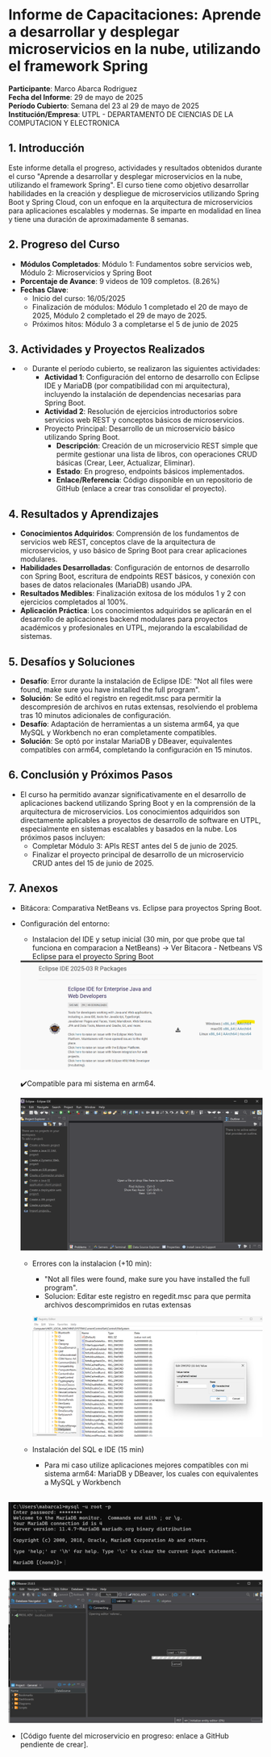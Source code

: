 # Informe de Capacitaciones: Aprende a desarrollar y desplegar microservicios en la nube, utilizando el framework Spring

**Participante**: Marco Abarca Rodriguez  
**Fecha del Informe**: 29 de mayo de 2025  
**Período Cubierto**: Semana del 23 al 29 de mayo de 2025
**Institución/Empresa**: UTPL - DEPARTAMENTO DE CIENCIAS DE LA COMPUTACION Y ELECTRONICA

## 1. Introducción
Este informe detalla el progreso, actividades y resultados obtenidos durante el curso "Aprende a desarrollar y desplegar microservicios en la nube, utilizando el framework Spring". El curso tiene como objetivo desarrollar habilidades en la creación y despliegue de microservicios utilizando Spring Boot y Spring Cloud, con un enfoque en la arquitectura de microservicios para aplicaciones escalables y modernas. Se imparte en modalidad en línea y tiene una duración de aproximadamente 8 semanas.

## 2. Progreso del Curso
- **Módulos Completados**: Módulo 1: Fundamentos sobre servicios web, Módulo 2: Microservicios y Spring Boot  
- **Porcentaje de Avance**: 9 videos de 109 completos. (8.26%)
- **Fechas Clave**:  
  - Inicio del curso: 16/05/2025
  - Finalización de módulos: Módulo 1 completado el 20 de mayo de 2025, Módulo 2 completado el 29 de mayo de 2025.
  - Próximos hitos: Módulo 3 a completarse el 5 de junio de 2025

## 3. Actividades y Proyectos Realizados
- - Durante el período cubierto, se realizaron las siguientes actividades:  
    - **Actividad 1**: Configuración del entorno de desarrollo con Eclipse IDE y MariaDB (por compatibilidad con mi arquitectura), incluyendo la instalación de dependencias necesarias para Spring Boot.  
    - **Actividad 2**: Resolución de ejercicios introductorios sobre servicios web REST y conceptos básicos de microservicios.  
    - Proyecto Principal: Desarrollo de un microservicio básico utilizando Spring Boot.  
      - **Descripción**: Creación de un microservicio REST simple que permite gestionar una lista de libros, con operaciones CRUD básicas (Crear, Leer, Actualizar, Eliminar).  
      - **Estado**: En progreso, endpoints básicos implementados.  
      - **Enlace/Referencia**: Código disponible en un repositorio de GitHub (enlace a crear tras consolidar el proyecto).

## 4. Resultados y Aprendizajes
- **Conocimientos Adquiridos**: Comprensión de los fundamentos de servicios web REST, conceptos clave de la arquitectura de microservicios, y uso básico de Spring Boot para crear aplicaciones modulares.  
- **Habilidades Desarrolladas**: Configuración de entornos de desarrollo con Spring Boot, escritura de endpoints REST básicos, y conexión con bases de datos relacionales (MariaDB) usando JPA.  
- **Resultados Medibles**: Finalización exitosa de los módulos 1 y 2 con ejercicios completados al 100%.  
- **Aplicación Práctica**: Los conocimientos adquiridos se aplicarán en el desarrollo de aplicaciones backend modulares para proyectos académicos y profesionales en UTPL, mejorando la escalabilidad de sistemas.

## 5. Desafíos y Soluciones
- **Desafío**: Error durante la instalación de Eclipse IDE: "Not all files were found, make sure you have installed the full program".  
- **Solución**: Se editó el registro en regedit.msc para permitir la descompresión de archivos en rutas extensas, resolviendo el problema tras 10 minutos adicionales de configuración.  
- **Desafío**: Adaptación de herramientas a un sistema arm64, ya que MySQL y Workbench no eran completamente compatibles.  
- **Solución**: Se optó por instalar MariaDB y DBeaver, equivalentes compatibles con arm64, completando la configuración en 15 minutos.

## 6. Conclusión y Próximos Pasos
- El curso ha permitido avanzar significativamente en el desarrollo de aplicaciones backend utilizando Spring Boot y en la comprensión de la arquitectura de microservicios. Los conocimientos adquiridos son directamente aplicables a proyectos de desarrollo de software en UTPL, especialmente en sistemas escalables y basados en la nube. Los próximos pasos incluyen:  
  - Completar Módulo 3: APIs REST antes del 5 de junio de 2025.  
  - Finalizar el proyecto principal de desarrollo de un microservicio CRUD antes del 15 de junio de 2025.

## 7. Anexos
- Bitácora: Comparativa NetBeans vs. Eclipse para proyectos Spring Boot.  

- Configuración del entorno:  

  - Instalacion del IDE y setup inicial (30 min, por que probe que tal funciona en comparacion a NetBeans) -> Ver Bitacora - Netbeans VS Eclipse para el proyecto Spring Boot


  <img src=".\assets\images\image-20250529103556749.png" alt="image-20250529103556749" style="zoom:50%;" />

  

  ✔️Compatible para mi sistema en arm64.

  ![image-20250529121141600](.\assets\images\image-20250529121141600.png)

  * Errores con la instalacion (+10 min):

    * "Not all files were found, make sure you have installed the full program".
    * Solucion: Editar este registro en regedit.msc para que permita archivos descomprimidos en rutas extensas

    ![image-20250529112345449](.\assets\images\image-20250529112345449.png)

  * Instalación del SQL e IDE (15 min)

    

    -  Para mi caso utilize aplicaciones mejores compatibles con mi sistema arm64: MariaDB y DBeaver, los cuales con equivalentes a MySQL y Workbench

​	![image-20250529111202302](.\assets\images\image-20250529111202302.png)



![image-20250529111439559](.\assets\images\image-20250529111439559.png)

- [Código fuente del microservicio en progreso: enlace a GitHub pendiente de crear].